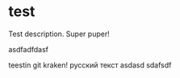 # test
Test description.
Super puper!

asdfadfdasf

teestin git kraken!
русский текст
asdasd
sdafsdf